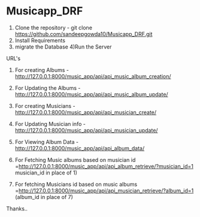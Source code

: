 # Musicapp_DRF


1) Clone the repository - git clone https://github.com/sandeepgowda10/Musicapp_DRF.git
2) Install Requirements
3) migrate the Database
4)Run the Server 

URL's

1) For creating Albums - http://127.0.0.1:8000/music_app/api/api_music_album_creation/
1) For Updating the Albums - http://127.0.0.1:8000/music_app/api/api_music_album_update/

2) For creating Musicians - http://127.0.0.1:8000/music_app/api/api_musician_create/
2) For Updating Musician info - http://127.0.0.1:8000/music_app/api/api_musician_update/

3) For Viewing Album Data -http://127.0.0.1:8000/music_app/api/api_album_data/
4) For Fetching Music albums based on musician id =http://127.0.0.1:8000/music_app/api/api_album_retrieve/?musician_id=1 musician_id in place of 1)
5) For fetching Musicians id based on music albums =http://127.0.0.1:8000/music_app/api/api_musician_retrieve/?album_id=1 (album_id in place of 7)

Thanks..
